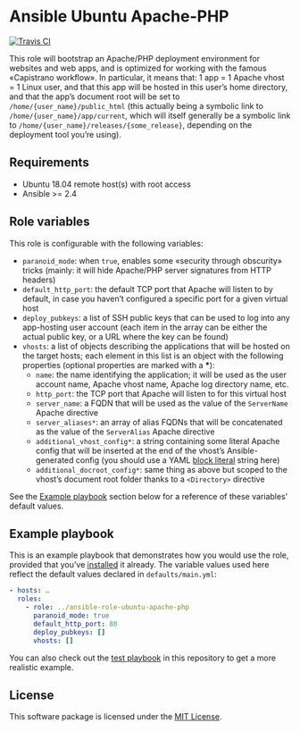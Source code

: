 # Ansible Ubuntu Apache-PHP

[![Travis CI](https://img.shields.io/travis/fabschurt/ansible-role-ubuntu-apache-php/master.svg)](https://travis-ci.org/fabschurt/ansible-role-ubuntu-apache-php)

This role will bootstrap an Apache/PHP deployment environment for websites and
web apps, and is optimized for working with the famous «Capistrano workflow». In
particular, it means that: 1 app = 1 Apache vhost = 1 Linux user, and that this
app will be hosted in this user’s home directory, and that the app’s document
root will be set to `/home/{user_name}/public_html` (this actually being a
symbolic link to `/home/{user_name}/app/current`, which will itself generally be
a symbolic link to `/home/{user_name}/releases/{some_release}`, depending on the
deployment tool you’re using).

## Requirements

* Ubuntu 18.04 remote host(s) with root access
* Ansible >= 2.4

## Role variables

This role is configurable with the following variables:

* `paranoid_mode`: when `true`, enables some «security through obscurity» tricks
  (mainly: it will hide Apache/PHP server signatures from HTTP headers)
* `default_http_port`: the default TCP port that Apache will listen to by default,
  in case you haven’t configured a specific port for a given virtual host
* `deploy_pubkeys`: a list of SSH public keys that can be used to log into any
  app-hosting user account (each item in the array can be either the actual public
  key, or a URL where the key can be found)
* `vhosts`: a list of objects describing the applications that will be hosted
  on the target hosts; each element in this list is an object with the following
  properties (optional properties are marked with a __*__):
    - `name`: the name identifying the application; it will be used as the
      user account name, Apache vhost name, Apache log directory name, etc.
    - `http_port`: the TCP port that Apache will listen to for this virtual host
    - `server_name`: a FQDN that will be used as the value of the `ServerName`
      Apache directive
    - `server_aliases*`: an array of alias FQDNs that will be concatenated as the
      value of the `ServerAlias` Apache directive
    - `additional_vhost_config*`: a string containing some literal Apache config
      that will be inserted at the end of the vhost’s Ansible-generated config
      (you should use a YAML [block literal](https://en.wikipedia.org/wiki/YAML#Indented_delimiting)
      string here)
    - `additional_docroot_config*`: same thing as above but scoped to the vhost’s
      document root folder thanks to a `<Directory>` directive

See the [Example playbook](#example-playbook) section below for a reference of
these variables’ default values.

## Example playbook

This is an example playbook that demonstrates how you would use the role,
provided that you’ve [installed](https://galaxy.ansible.com/docs/using/installing.html)
it already. The variable values used here reflect the default values declared in
`defaults/main.yml`:

```yaml
- hosts: …
  roles:
    - role: ../ansible-role-ubuntu-apache-php
      paranoid_mode: true
      default_http_port: 80
      deploy_pubkeys: []
      vhosts: []
```

You can also check out the [test playbook](tests/playbook.yml) in this repository
to get a more realistic example.

## License

This software package is licensed under the [MIT License](https://opensource.org/licenses/MIT).
